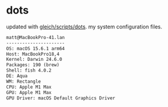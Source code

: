 # dots

updated with [gleich/scripts/dots](https://github.com/gleich/scripts/tree/main/dots). my system configuration files.

```txt
matt@MacBookPro-41.lan 
---------------------- 
OS: macOS 15.6.1 arm64 
Host: MacBookPro18,4 
Kernel: Darwin 24.6.0 
Packages: 190 (brew) 
Shell: fish 4.0.2 
DE: Aqua 
WM: Rectangle 
CPU: Apple M1 Max 
GPU: Apple M1 Max 
GPU Driver: macOS Default Graphics Driver
```